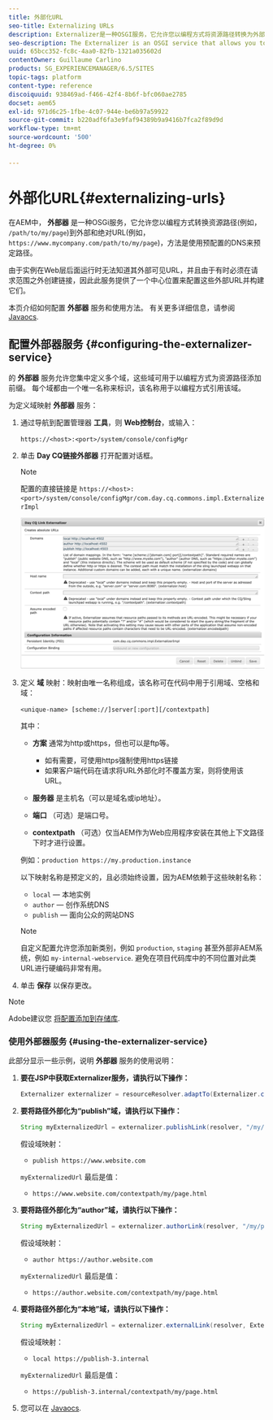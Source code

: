 ```yaml
---
title: 外部化URL
seo-title: Externalizing URLs
description: Externalizer是一种OSGI服务，它允许您以编程方式将资源路径转换为外部和绝对URL
seo-description: The Externalizer is an OSGI service that allows you to programmatically transform a resource path into an external and absolute URL
uuid: 65bcc352-fc8c-4aa0-82fb-1321a035602d
contentOwner: Guillaume Carlino
products: SG_EXPERIENCEMANAGER/6.5/SITES
topic-tags: platform
content-type: reference
discoiquuid: 938469ad-f466-42f4-8b6f-bfc060ae2785
docset: aem65
exl-id: 971d6c25-1fbe-4c07-944e-be6b97a59922
source-git-commit: b220adf6fa3e9faf94389b9a9416b7fca2f89d9d
workflow-type: tm+mt
source-wordcount: '500'
ht-degree: 0%

---
```


# 外部化URL{#externalizing-urls}

在AEM中， **外部器** 是一种OSGi服务，它允许您以编程方式转换资源路径(例如， `/path/to/my/page`)到外部和绝对URL(例如， `https://www.mycompany.com/path/to/my/page`)，方法是使用预配置的DNS来预定路径。

由于实例在Web层后面运行时无法知道其外部可见URL，并且由于有时必须在请求范围之外创建链接，因此此服务提供了一个中心位置来配置这些外部URL并构建它们。

本页介绍如何配置 **外部器** 服务和使用方法。 有关更多详细信息，请参阅 [Javaocs](https://helpx.adobe.com/experience-manager/6-5/sites/developing/using/reference-materials/javadoc/com/day/cq/commons/Externalizer.html).

## 配置外部器服务 {#configuring-the-externalizer-service}

的 **外部器** 服务允许您集中定义多个域，这些域可用于以编程方式为资源路径添加前缀。 每个域都由一个唯一名称来标识，该名称用于以编程方式引用该域。

为定义域映射 **外部器** 服务：

1. 通过导航到配置管理器 **工具**，则 **Web控制台**，或输入：

   `https://<host>:<port>/system/console/configMgr`

1. 单击 **Day CQ链接外部器** 打开配置对话框。

   >[!NOTE]
   >
   >配置的直接链接是 `https://<host>:<port>/system/console/configMgr/com.day.cq.commons.impl.ExternalizerImpl`

   ![aem-externalizer-01](assets/aem-externalizer-01.png)

1. 定义 **域** 映射：映射由唯一名称组成，该名称可在代码中用于引用域、空格和域：

   `<unique-name> [scheme://]server[:port][/contextpath]`

   其中：

   * **方案** 通常为http或https，但也可以是ftp等。

      * 如有需要，可使用https强制使用https链接
      * 如果客户端代码在请求将URL外部化时不覆盖方案，则将使用该URL。
   * **服务器** 是主机名（可以是域名或ip地址）。
   * **端口** （可选）是端口号。
   * **contextpath** （可选）仅当AEM作为Web应用程序安装在其他上下文路径下时才进行设置。

   例如：`production https://my.production.instance`

   以下映射名称是预定义的，且必须始终设置，因为AEM依赖于这些映射名称：

   * `local`  — 本地实例
   * `author`  — 创作系统DNS
   * `publish`  — 面向公众的网站DNS

   >[!NOTE]
   >
   >自定义配置允许您添加新类别，例如 `production`, `staging` 甚至外部非AEM系统，例如 `my-internal-webservice`. 避免在项目代码库中的不同位置对此类URL进行硬编码非常有用。

1. 单击 **保存** 以保存更改。

>[!NOTE]
>
>Adobe建议您 [将配置添加到存储库](/help/sites-deploying/configuring.md#addinganewconfigurationtotherepository).

### 使用外部器服务 {#using-the-externalizer-service}

此部分显示一些示例，说明 **外部器** 服务的使用说明：

1. **要在JSP中获取Externalizer服务，请执行以下操作：**

   ```java
   Externalizer externalizer = resourceResolver.adaptTo(Externalizer.class);
   ```

1. **要将路径外部化为“publish”域，请执行以下操作：**

   ```java
   String myExternalizedUrl = externalizer.publishLink(resolver, "/my/page") + ".html";
   ```

   假设域映射：

   * `publish https://www.website.com`

   `myExternalizedUrl` 最后是值：

   * `https://www.website.com/contextpath/my/page.html`


1. **要将路径外部化为“author”域，请执行以下操作：**

   ```java
   String myExternalizedUrl = externalizer.authorLink(resolver, "/my/page") + ".html";
   ```

   假设域映射：

   * `author https://author.website.com`

   `myExternalizedUrl` 最后是值：

   * `https://author.website.com/contextpath/my/page.html`


1. **要将路径外部化为“本地”域，请执行以下操作：**

   ```java
   String myExternalizedUrl = externalizer.externalLink(resolver, Externalizer.LOCAL, "/my/page") + ".html";
   ```

   假设域映射：

   * `local https://publish-3.internal`

   `myExternalizedUrl` 最后是值：

   * `https://publish-3.internal/contextpath/my/page.html`


1. 您可以在 [Javaocs](https://helpx.adobe.com/experience-manager/6-5/sites/developing/using/reference-materials/javadoc/com/day/cq/commons/Externalizer.html).
